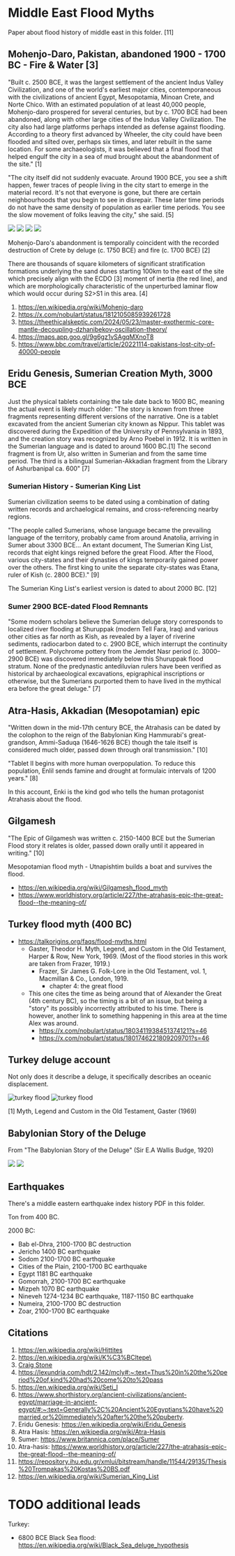 # Middle East Flood Myths

Paper about flood history of middle east in this folder. [11]

## Mohenjo-Daro, Pakistan, abandoned 1900 - 1700 BC - Fire & Water [3]

"Built c. 2500 BCE, it was the largest settlement of the ancient Indus Valley Civilization, and one of the world's earliest major cities, contemporaneous with the civilizations of ancient Egypt, Mesopotamia, Minoan Crete, and Norte Chico. With an estimated population of at least 40,000 people, Mohenjo-daro prospered for several centuries, but by c. 1700 BCE had been abandoned, along with other large cities of the Indus Valley Civilization. The city also had large platforms perhaps intended as defense against flooding. According to a theory first advanced by Wheeler, the city could have been flooded and silted over, perhaps six times, and later rebuilt in the same location. For some archaeologists, it was believed that a final flood that helped engulf the city in a sea of mud brought about the abandonment of the site." [1]

"The city itself did not suddenly evacuate. Around 1900 BCE, you see a shift happen, fewer traces of people living in the city start to emerge in the material record. It's not that everyone is gone, but there are certain neighbourhoods that you begin to see in disrepair. These later time periods do not have the same density of population as earlier time periods. You see the slow movement of folks leaving the city," she said. [5]

![](img/mohenjo1.jpg)
![](img/mohenjo2.jpg)
![](img/mohenjo3.jpg)
![](img/mohenjo4.jpg)

Mohenjo-Daro's abandonment is temporally coincident with the recorded destruction of Crete by deluge (c. 1750 BCE) and fire (c. 1700 BCE) [2]

There are thousands of square kilometers of significant stratification formations underlying the sand dunes starting 100km to the east of the site which precisely align with the ECDO [3] moment of inertia (the red line), and which are morphologically characteristic of the unperturbed laminar flow which would occur during S2>S1 in this area. [4]

1. https://en.wikipedia.org/wiki/Mohenjo-daro
2. https://x.com/nobulart/status/1812105085939261728
3. https://theethicalskeptic.com/2024/05/23/master-exothermic-core-mantle-decoupling-dzhanibekov-oscillation-theory/
4. https://maps.app.goo.gl/9g6gz1vSAgqMXnoT8
5. https://www.bbc.com/travel/article/20221114-pakistans-lost-city-of-40000-people

## Eridu Genesis, Sumerian Creation Myth, 3000 BCE

Just the physical tablets containing the tale date back to 1600 BC, meaning the actual event is likely much older: "The story is known from three fragments representing different versions of the narrative. One is a tablet excavated from the ancient Sumerian city known as Nippur. This tablet was discovered during the Expedition of the University of Pennsylvania in 1893, and the creation story was recognized by Arno Poebel in 1912. It is written in the Sumerian language and is dated to around 1600 BC.[1] The second fragment is from Ur, also written in Sumerian and from the same time period. The third is a bilingual Sumerian-Akkadian fragment from the Library of Ashurbanipal ca. 600" [7]

### Sumerian History - Sumerian King List

Sumerian civilization seems to be dated using a combination of dating written records and archaelogical remains, and cross-referencing nearby regions.

"The people called Sumerians, whose language became the prevailing language of the territory, probably came from around Anatolia, arriving in Sumer about 3300 BCE... An extant document, The Sumerian King List, records that eight kings reigned before the great Flood. After the Flood, various city-states and their dynasties of kings temporarily gained power over the others. The first king to unite the separate city-states was Etana, ruler of Kish (c. 2800 BCE)." [9]

The Sumerian King List's earliest version is dated to about 2000 BC. [12]

### Sumer 2900 BCE-dated Flood Remnants

"Some modern scholars believe the Sumerian deluge story corresponds to localized river flooding at Shuruppak (modern Tell Fara, Iraq) and various other cities as far north as Kish, as revealed by a layer of riverine sediments, radiocarbon dated to c. 2900 BCE, which interrupt the continuity of settlement. Polychrome pottery from the Jemdet Nasr period (c. 3000–2900 BCE) was discovered immediately below this Shuruppak flood stratum. None of the predynastic antediluvian rulers have been verified as historical by archaeological excavations, epigraphical inscriptions or otherwise, but the Sumerians purported them to have lived in the mythical era before the great deluge." [7]

## Atra-Hasis, Akkadian (Mesopotamian) epic

"Written down in the mid-17th century BCE, the Atrahasis can be dated by the colophon to the reign of the Babylonian King Hammurabi's great-grandson, Ammi-Saduqa (1646-1626 BCE) though the tale itself is considered much older, passed down through oral transmission." [10]

"Tablet II begins with more human overpopulation. To reduce this population, Enlil sends famine and drought at formulaic intervals of 1200 years." [8]

In this account, Enki is the kind god who tells the human protagonist Atrahasis about the flood.

## Gilgamesh

"The Epic of Gilgamesh was written c. 2150-1400 BCE but the Sumerian Flood story it relates is older, passed down orally until it appeared in writing." [10]

Mesopotamian flood myth - Utnapishtim builds a boat and survives the flood.

- https://en.wikipedia.org/wiki/Gilgamesh_flood_myth
- https://www.worldhistory.org/article/227/the-atrahasis-epic-the-great-flood--the-meaning-of/

## Turkey flood myth (400 BC)

- https://talkorigins.org/faqs/flood-myths.html
	- Gaster, Theodor H. Myth, Legend, and Custom in the Old Testament, Harper & Row, New York, 1969. (Most of the flood stories in this work are taken from Frazer, 1919.)
		- Frazer, Sir James G. Folk-Lore in the Old Testament, vol. 1, Macmillan & Co., London, 1919.
			- chapter 4: the great flood
	- This one cites the time as being around that of Alexander the Great (4th century BC), so the timing is a bit of an issue, but being a "story" its possibly incorrectly attributed to his time. There is however, another link to something happening in this area at the time Alex was around.
		- https://x.com/nobulart/status/1803411938451374121?s=46
		- https://x.com/nobulart/status/1801746221809209701?s=46

## Turkey deluge account

Not only does it describe a deluge, it specifically describes an oceanic displacement.

![turkey flood](img/turkey-flood1.jpg "turkey flood")
![turkey flood](img/turkey-flood2.jpg "turkey flood")

[1] Myth, Legend and Custom in the Old Testament, Gaster (1969)

## Babylonian Story of the Deluge

From "The Babylonian Story of the Deluge" (Sir E.A Wallis Budge, 1920)

![](img/gilgamesh1.jpg)
![](img/gilgamesh2.jpg)

## Earthquakes

There's a middle eastern earthquake index history PDF in this folder.

Ton from 400 BC.

2000 BC:
- Bab el-Dhra, 2100-1700 BC destruction
- Jericho 1400 BC earthquake
- Sodom 2100-1700 BC earthquake
- Cities of the Plain, 2100-1700 BC earthquake
- Egypt 1181 BC earthquake
- Gomorrah, 2100-1700 BC earthquake
- Mizpeh 1070 BC earthquake
- Nineveh 1274-1234 BC earthquake, 1187-1150 BC earthquake
- Numeira, 2100-1700 BC destruction
- Zoar, 2100-1700 BC earthquake

## Citations

1. https://en.wikipedia.org/wiki/Hittites
2. https://en.wikipedia.org/wiki/K%C3%BCltepe\
3. [Craig Stone](https://nobulart.com)
4. https://lexundria.com/hdt/2.142/mcly#:~:text=Thus%20in%20the%20period%20of,kind%20had%20come%20to%20pass
5. https://en.wikipedia.org/wiki/Seti_I
6. https://www.shorthistory.org/ancient-civilizations/ancient-egypt/marriage-in-ancient-egypt/#:~:text=Generally%2C%20Ancient%20Egyptians%20have%20married,or%20immediately%20after%20the%20puberty.
7. Eridu Genesis: https://en.wikipedia.org/wiki/Eridu_Genesis
8. Atra Hasis: https://en.wikipedia.org/wiki/Atra-Hasis
9. Sumer: https://www.britannica.com/place/Sumer
10. Atra-hasis: https://www.worldhistory.org/article/227/the-atrahasis-epic-the-great-flood--the-meaning-of/
11. https://repository.ihu.edu.gr/xmlui/bitstream/handle/11544/29135/Thesis%20Trompakas%20Kostas%20BS.pdf
12. https://en.wikipedia.org/wiki/Sumerian_King_List

# TODO additional leads

Turkey:
- 6800 BCE Black Sea flood: https://en.wikipedia.org/wiki/Black_Sea_deluge_hypothesis